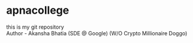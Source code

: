 # apnacollege
this is my git repository
<br>
Author - Akansha Bhatia (SDE @ Google) (W/O Crypto Millionaire Doggo)
